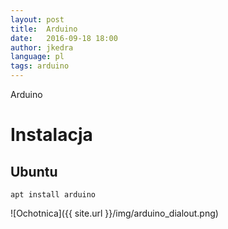 ```yaml
---
layout: post
title:  Arduino
date:   2016-09-18 18:00
author: jkedra
language: pl
tags: arduino
---
```

Arduino

# Instalacja

## Ubuntu
`apt install arduino`

![Ochotnica]({{ site.url }}/img/arduino_dialout.png)
